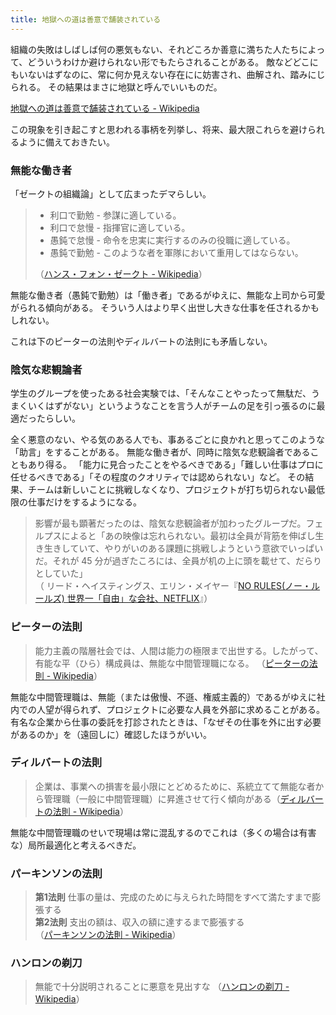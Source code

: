 ```yaml
---
title: 地獄への道は善意で舗装されている
---
```


組織の失敗はしばしば何の悪気もない、それどころか善意に満ちた人たちによって、どういうわけか避けられない形でもたらされることがある。
敵などどこにもいないはずなのに、常に何か見えない存在にに妨害され、曲解され、踏みにじられる。
その結果はまさに地獄と呼んでいいものだ。

[地獄への道は善意で舗装されている - Wikipedia](https://ja.wikipedia.org/wiki/%E5%9C%B0%E7%8D%84%E3%81%B8%E3%81%AE%E9%81%93%E3%81%AF%E5%96%84%E6%84%8F%E3%81%A7%E8%88%97%E8%A3%85%E3%81%95%E3%82%8C%E3%81%A6%E3%81%84%E3%82%8B)


この現象を引き起こすと思われる事柄を列挙し、将来、最大限これらを避けられるように備えておきたい。


### 無能な働き者

「ゼークトの組織論」として広まったデマらしい。

> - 利口で勤勉 - 参謀に適している。
> - 利口で怠慢 - 指揮官に適している。
> - 愚鈍で怠慢 - 命令を忠実に実行するのみの役職に適している。
> - 愚鈍で勤勉 - このような者を軍隊において重用してはならない。
>
> （[ハンス・フォン・ゼークト - Wikipedia](https://ja.wikipedia.org/wiki/%E3%83%8F%E3%83%B3%E3%82%B9%E3%83%BB%E3%83%95%E3%82%A9%E3%83%B3%E3%83%BB%E3%82%BC%E3%83%BC%E3%82%AF%E3%83%88)）

無能な働き者（愚鈍で勤勉）は「働き者」であるがゆえに、無能な上司から可愛がられる傾向がある。
そういう人はより早く出世し大きな仕事を任されるかもしれない。

これは下のピーターの法則やディルバートの法則にも矛盾しない。


### 陰気な悲観論者

学生のグループを使ったある社会実験では、「そんなことやったって無駄だ、うまくいくはずがない」というようなことを言う人がチームの足を引っ張るのに最適だったらしい。

全く悪意のない、やる気のある人でも、事あるごとに良かれと思ってこのような「助言」をすることがある。
無能な働き者が、同時に陰気な悲観論者であることもあり得る。
「能力に見合ったことをやるべきである」「難しい仕事はプロに任せるべきである」「その程度のクオリティでは認められない」など。
その結果、チームは新しいことに挑戦しなくなり、プロジェクトが打ち切られない最低限の仕事だけをするようになる。

> 影響が最も顕著だったのは、陰気な悲観論者が加わったグループだ。フェルプスによると「あの映像は忘れられない。最初は全員が背筋を伸ばし生き生きしていて、やりがいのある課題に挑戦しようという意欲でいっぱいだ。それが 45 分が過ぎたころには、全員が机の上に頭を載せて、だらりとしていた」  
> （ リード・ヘイスティングス、エリン・メイヤー『[NO RULES(ノー・ルールズ) 世界一「自由」な会社、NETFLIX](https://amzn.to/3VojhxZ)』）


### ピーターの法則

> 能力主義の階層社会では、人間は能力の極限まで出世する。したがって、有能な平（ひら）構成員は、無能な中間管理職になる。
> （[ピーターの法則 - Wikipedia](https://ja.wikipedia.org/wiki/%E3%83%94%E3%83%BC%E3%82%BF%E3%83%BC%E3%81%AE%E6%B3%95%E5%89%87)）

無能な中間管理職は、無能（または傲慢、不遜、権威主義的）であるがゆえに社内での人望が得られず、プロジェクトに必要な人員を外部に求めることがある。
有名な企業から仕事の委託を打診されたときは、「なぜその仕事を外に出す必要があるのか」を（遠回しに）確認したほうがいい。


### ディルバートの法則

> 企業は、事業への損害を最小限にとどめるために、系統立てて無能な者から管理職（一般に中間管理職）に昇進させて行く傾向がある（[ディルバートの法則 - Wikipedia](https://ja.wikipedia.org/wiki/%E3%83%87%E3%82%A3%E3%83%AB%E3%83%90%E3%83%BC%E3%83%88%E3%81%AE%E6%B3%95%E5%89%87)）

無能な中間管理職のせいで現場は常に混乱するのでこれは（多くの場合は有害な）局所最適化と考えるべきだ。

### パーキンソンの法則

> **第1法則**
> 仕事の量は、完成のために与えられた時間をすべて満たすまで膨張する  
> **第2法則**
> 支出の額は、収入の額に達するまで膨張する  
> （[パーキンソンの法則 - Wikipedia](https://ja.wikipedia.org/wiki/%E3%83%91%E3%83%BC%E3%82%AD%E3%83%B3%E3%82%BD%E3%83%B3%E3%81%AE%E6%B3%95%E5%89%87)）



### ハンロンの剃刀

> 無能で十分説明されることに悪意を見出すな
> （[ハンロンの剃刀 - Wikipedia](https://ja.wikipedia.org/wiki/%E3%83%8F%E3%83%B3%E3%83%AD%E3%83%B3%E3%81%AE%E5%89%83%E5%88%80)）
